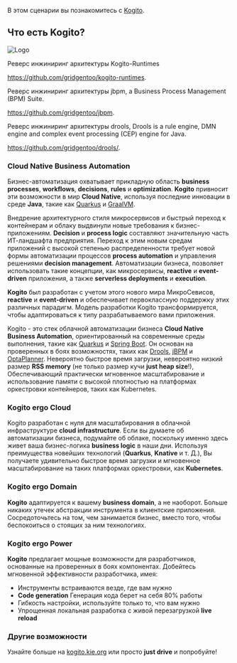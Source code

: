 В этом сценарии вы познакомитесь с [Kogito](https://kogito.kie.org).

## Что есть Kogito?

![Logo](/openshift/assets/middleware/middleware-kogito/logo.png)

Реверс инжиниринг архитектуры Kogito-Runtimes  

https://github.com/gridgentoo/kogito-runtimes. 

Реверс инжиниринг архитектуры jbpm, a Business Process Management (BPM) Suite. 

https://github.com/gridgentoo/jbpm. 

Реверс инжиниринг архитектуры drools, Drools is a rule engine, DMN engine and complex event processing (CEP) engine for Java. 

https://github.com/gridgentoo/drools/. 

### Cloud Native Business Automation

Бизнес-автоматизация охватывает прикладную область **business processes**, **workflows**, **decisions**, **rules** и **optimization**. **Kogito** привносит эти возможности в мир **Cloud Native**, используя последние инновации в среде **Java**, такие как [Quarkus](https://quarkus.io) и  [GraalVM](https://graalvm.org).

Внедрение архитектурного стиля микросервисов и быстрый переход к контейнерам и облаку выдвинули новые требования к бизнес-приложениям. 
**Decision** и **process logic** составляют значительную часть ИТ-ландшафта предприятия. Переход к этим новым средам приложений с высокой степенью распределенности требует новой формы автоматизации процессов **process automation** и управления решениями **decision management**. Автоматизации бизнеса, позволяет использовать такие концепции, как микросервисы, **reactive** и **event-driven**  приложения, а также **serverless deployments** и **execution**.


**Kogito** был разработан с учетом этого нового мира МикроСевисов, **reactive** и **event-driven** и обеспечивает первоклассную поддержку этих различных парадигм. Модель разработки Kogito трансформируется, чтобы адаптироваться к типу разрабатываемого вами приложения.

Kogito - это стек облачной автоматизации бизнеса  **Cloud Native Business Automation**, ориентированный на современные среды выполнения, такие как [Quarkus](https://quarkus.io) и [Spring Boot](https://spring.io/projects/spring-boot). Он основан на проверенных в боях возможностях, таких как [Drools](https://www.drools.org), [jBPM](https://www.jbpm.org) и [OptaPlanner](https://www.optaplanner.org). Невероятно быстрое время загрузки, невероятно низкий размер **RSS memory** (не только размер кучи **just heap size**!), Обеспечивающий практически мгновенное масштабирование и использование памяти с высокой плотностью на платформах оркестровки контейнеров, таких как Kubernetes.

### Kogito ergo Cloud

Kogito разработан с нуля для масштабирования в облачной инфраструктуре **cloud infrastructure**. Если вы думаете об автоматизации бизнеса, подумайте об облаке, поскольку именно здесь живет ваша бизнес-логика **business logic** в наши дни. Используя преимущества новейших технологий (**Quarkus**, **Knative** и т. Д.), Вы получаете удивительно быстрое время загрузки и мгновенное масштабирование на таких платформах оркестровки, как **Kubernetes**.

### Kogito ergo Domain

**Kogito** адаптируется к вашему **business domain**, а не наоборот. Больше никаких утечек абстракции инструмента в клиентские приложения. Сосредоточьтесь на том, чем занимается бизнес, вместо того, чтобы беспокоиться о стоящих за ним технологиях.

### Kogito ergo Power

**Kogito** предлагает мощные возможности для разработчиков, основанные на проверенных в боях компонентах. Добейтесь мгновенной эффективности разработчика, имея:

* Инструменты встраиваются везде, где вам нужно
* **Code generation** Генерация кода берет на себя 80% работы
* Гибкость настройки, используйте только то, что вам нужно
* Упрощенная локальная разработка с живой перезагрузкой **live reload**

### Другие возможности

Узнайте больше на [kogito.kie.org](https://kogito.kie.org) или просто **just drive** и попробуйте!

